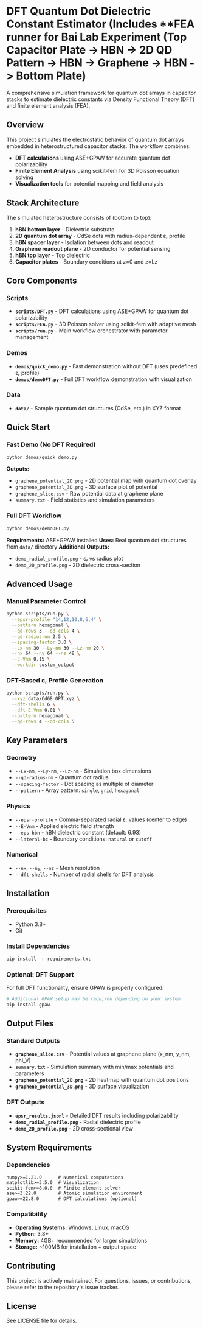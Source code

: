 # DFT Quantum Dot Dielectric Constant Estimator (Includes **FEA runner for Bai Lab Experiment (Top Capacitor Plate -> HBN -> 2D QD Pattern -> HBN -> Graphene -> HBN -> Bottom Plate)

A comprehensive simulation framework for quantum dot arrays in capacitor stacks to estimate dielectric constants via Density Functional Theory (DFT) and finite element analysis (FEA).

## Overview

This project simulates the electrostatic behavior of quantum dot arrays embedded in heterostructured capacitor stacks. The workflow combines:
- **DFT calculations** using ASE+GPAW for accurate quantum dot polarizability
- **Finite Element Analysis** using scikit-fem for 3D Poisson equation solving
- **Visualization tools** for potential mapping and field analysis

## Stack Architecture

The simulated heterostructure consists of (bottom to top):
1. **hBN bottom layer** - Dielectric substrate
2. **2D quantum dot array** - CdSe dots with radius-dependent εᵣ profile
3. **hBN spacer layer** - Isolation between dots and readout
4. **Graphene readout plane** - 2D conductor for potential sensing
5. **hBN top layer** - Top dielectric
6. **Capacitor plates** - Boundary conditions at z=0 and z=Lz

## Core Components

### Scripts
- **`scripts/DFT.py`** - DFT calculations using ASE+GPAW for quantum dot polarizability
- **`scripts/FEA.py`** - 3D Poisson solver using scikit-fem with adaptive mesh
- **`scripts/run.py`** - Main workflow orchestrator with parameter management

### Demos
- **`demos/quick_demo.py`** - Fast demonstration without DFT (uses predefined εᵣ profile)
- **`demos/demoDFT.py`** - Full DFT workflow demonstration with visualization

### Data
- **`data/`** - Sample quantum dot structures (CdSe, etc.) in XYZ format

## Quick Start

### Fast Demo (No DFT Required)
```bash
python demos/quick_demo.py
```
**Outputs:**
- `graphene_potential_2D.png` - 2D potential map with quantum dot overlay
- `graphene_potential_3D.png` - 3D surface plot of potential
- `graphene_slice.csv` - Raw potential data at graphene plane
- `summary.txt` - Field statistics and simulation parameters

### Full DFT Workflow
```bash
python demos/demoDFT.py
```
**Requirements:** ASE+GPAW installed
**Uses:** Real quantum dot structures from `data/` directory
**Additional Outputs:**
- `demo_radial_profile.png` - εᵣ vs radius plot
- `demo_2D_profile.png` - 2D dielectric cross-section

## Advanced Usage

### Manual Parameter Control
```bash
python scripts/run.py \
  --epsr-profile "14,12,10,8,6,4" \
  --pattern hexagonal \
  --qd-rows 3 --qd-cols 4 \
  --qd-radius-nm 2.5 \
  --spacing-factor 3.0 \
  --Lx-nm 30 --Ly-nm 30 --Lz-nm 20 \
  --nx 64 --ny 64 --nz 48 \
  --E-Vnm 0.15 \
  --workdir custom_output
```

### DFT-Based εᵣ Profile Generation
```bash
python scripts/run.py \
  --xyz data/Cd68_OPT.xyz \
  --dft-shells 6 \
  --dft-E-Vnm 0.01 \
  --pattern hexagonal \
  --qd-rows 4 --qd-cols 5
```

## Key Parameters

### Geometry
- `--Lx-nm`, `--Ly-nm`, `--Lz-nm` - Simulation box dimensions
- `--qd-radius-nm` - Quantum dot radius
- `--spacing-factor` - Dot spacing as multiple of diameter
- `--pattern` - Array pattern: `single`, `grid`, `hexagonal`

### Physics
- `--epsr-profile` - Comma-separated radial εᵣ values (center to edge)
- `--E-Vnm` - Applied electric field strength
- `--eps-hbn` - hBN dielectric constant (default: 6.93)
- `--lateral-bc` - Boundary conditions: `natural` or `cutoff`

### Numerical
- `--nx`, `--ny`, `--nz` - Mesh resolution
- `--dft-shells` - Number of radial shells for DFT analysis

## Installation

### Prerequisites
- Python 3.8+
- Git

### Install Dependencies
```bash
pip install -r requirements.txt
```

### Optional: DFT Support
For full DFT functionality, ensure GPAW is properly configured:
```bash
# Additional GPAW setup may be required depending on your system
pip install gpaw
```

## Output Files

### Standard Outputs
- **`graphene_slice.csv`** - Potential values at graphene plane (x_nm, y_nm, phi_V)
- **`summary.txt`** - Simulation summary with min/max potentials and parameters
- **`graphene_potential_2D.png`** - 2D heatmap with quantum dot positions
- **`graphene_potential_3D.png`** - 3D surface visualization

### DFT Outputs
- **`epsr_results.jsonl`** - Detailed DFT results including polarizability
- **`demo_radial_profile.png`** - Radial dielectric profile
- **`demo_2D_profile.png`** - 2D cross-sectional view

## System Requirements

### Dependencies
```
numpy>=1.21.0      # Numerical computations
matplotlib>=3.5.0  # Visualization
scikit-fem>=8.0.0  # Finite element solver
ase>=3.22.0        # Atomic simulation environment
gpaw>=22.8.0       # DFT calculations (optional)
```

### Compatibility
- **Operating Systems:** Windows, Linux, macOS
- **Python:** 3.8+
- **Memory:** 4GB+ recommended for larger simulations
- **Storage:** ~100MB for installation + output space

## Contributing

This project is actively maintained. For questions, issues, or contributions, please refer to the repository's issue tracker.

## License

See LICENSE file for details.
